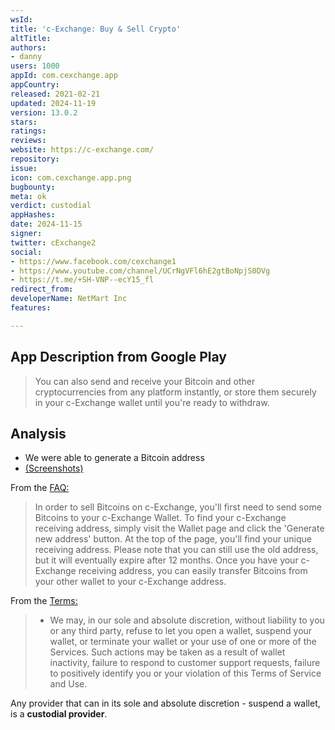 ```yaml
---
wsId: 
title: 'c-Exchange: Buy & Sell Crypto'
altTitle: 
authors:
- danny
users: 1000
appId: com.cexchange.app
appCountry: 
released: 2021-02-21
updated: 2024-11-19
version: 13.0.2
stars: 
ratings: 
reviews: 
website: https://c-exchange.com/
repository: 
issue: 
icon: com.cexchange.app.png
bugbounty: 
meta: ok
verdict: custodial
appHashes: 
date: 2024-11-15
signer: 
twitter: cExchange2
social:
- https://www.facebook.com/cexchange1
- https://www.youtube.com/channel/UCrNgVFl6hE2gtBoNpjS0DVg
- https://t.me/+SH-VNP--ecY15_fl
redirect_from: 
developerName: NetMart Inc
features: 

---
```


## App Description from Google Play 

> You can also send and receive your Bitcoin and other cryptocurrencies from any platform instantly, or store them securely in your c-Exchange wallet until you're ready to withdraw.

## Analysis 

- We were able to generate a Bitcoin address 
- [(Screenshots)](https://twitter.com/BitcoinWalletz/status/1657298746013626368)

From the [FAQ:](https://c-exchange.com/faq)

> In order to sell Bitcoins on c-Exchange, you'll first need to send some Bitcoins to your c-Exchange Wallet. To find your c-Exchange receiving address, simply visit the Wallet page and click the 'Generate new address' button. At the top of the page, you'll find your unique receiving address. Please note that you can still use the old address, but it will eventually expire after 12 months. Once you have your c-Exchange receiving address, you can easily transfer Bitcoins from your other wallet to your c-Exchange address.

From the [Terms:](https://c-exchange.com/policy/terms/106) 

> - We may, in our sole and absolute discretion, without liability to you or any third party, refuse to let you open a wallet, suspend your wallet, or terminate your wallet or your use of one or more of the Services. Such actions may be taken as a result of wallet inactivity, failure to respond to customer support requests, failure to positively identify you or your violation of this Terms of Service and Use.

Any provider that can in its sole and absolute discretion - suspend a wallet, is a **custodial provider**. 
